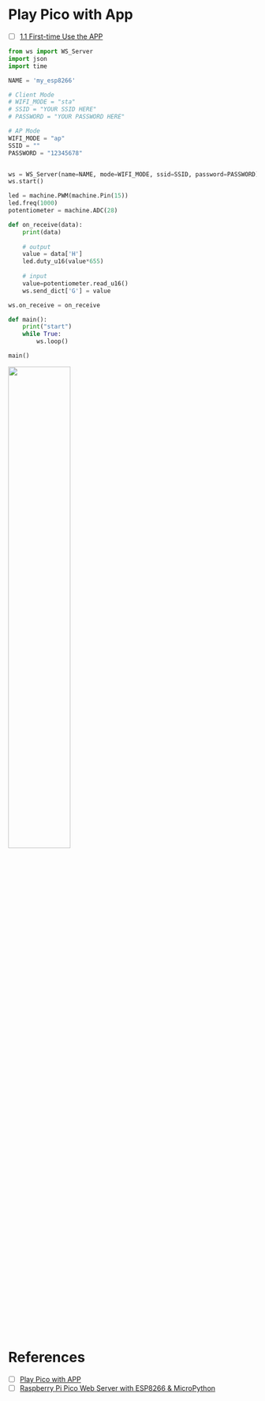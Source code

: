 # Play Pico with App

- [ ] [1.1 First-time Use the APP](https://docs.sunfounder.com/projects/euler-kit/en/latest/espproject/esp_basic_function.html)

```python
from ws import WS_Server
import json
import time

NAME = 'my_esp8266'

# Client Mode
# WIFI_MODE = "sta"
# SSID = "YOUR SSID HERE"
# PASSWORD = "YOUR PASSWORD HERE"

# AP Mode
WIFI_MODE = "ap"
SSID = ""
PASSWORD = "12345678"


ws = WS_Server(name=NAME, mode=WIFI_MODE, ssid=SSID, password=PASSWORD)
ws.start()

led = machine.PWM(machine.Pin(15))
led.freq(1000)
potentiometer = machine.ADC(28)

def on_receive(data):
    print(data)
    
    # output
    value = data['H']
    led.duty_u16(value*655)
    
    # input
    value=potentiometer.read_u16()
    ws.send_dict['G'] = value

ws.on_receive = on_receive

def main():
    print("start")
    while True:
        ws.loop()

main()
```

<img src=images/pico-with-app.png width=50% height=50% > </img>


# References

- [ ] [Play Pico with APP](https://docs.sunfounder.com/projects/euler-kit/en/latest/espproject/for_esp8266_user.html)
- [ ] [Raspberry Pi Pico Web Server with ESP8266 & MicroPython](https://how2electronics.com/raspberry-pi-pico-web-server-with-esp8266-micropython/)
